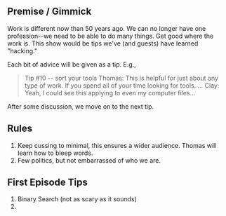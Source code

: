 ## Premise / Gimmick
Work is different now than 50 years ago.  We can no longer have one profession--we need to be able to do many things.  Get good where the work is.  This show would be tips we've (and guests) have learned "hacking."

Each bit of advice will be given as a tip. E.g.,

> Tip #10 -- sort your tools
> Thomas: This is helpful for just about any type of work.  If you spend all of your time looking for tools.
> ...
> Clay: Yeah, I could see this applying to even my computer files...

After some discussion, we move on to the next tip.

## Rules
1. Keep cussing to minimal, this ensures a wider audience.  Thomas will learn how to bleep words.
2. Few politics, but not embarrassed of who we are.


## First Episode Tips

1. Binary Search (not as scary as it sounds)
2. 

